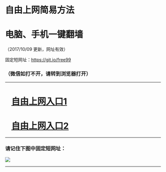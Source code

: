 ﻿# 自由上网简易方法

# 电脑、手机一键翻墙

（2017/10/09 更新，网址有效）

固定短网址：https://git.io/free99

### （微信如打不开，请转到浏览器打开）


***





# &nbsp;&nbsp; <a href="http://ft17864997.fwq-tz-1001.info/fwqtz01.html?t=10090012326 " target="_blank">自由上网入口1</a>
# &nbsp;&nbsp; <a href="http://ft1243216945.fwq-tz-1002.info/fwqtz02.html?t=10090017976 " target="_blank">自由上网入口2</a>
***

### 请记住下图中固定短网址：

<img src="https://s3-us-west-2.amazonaws.com/fwq-1001/yjfq-20170905okok.png" /> 


***

